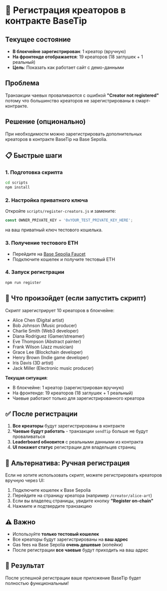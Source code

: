# 🚀 Регистрация креаторов в контракте BaseTip

## Текущее состояние
- **В блокчейне зарегистрирован**: 1 креатор (вручную)
- **На фронтенде отображается**: 19 креаторов (18 заглушек + 1 реальный)
- **Цель**: Показать как работает сайт с демо-данными

## Проблема
Транзакции чаевых проваливаются с ошибкой **"Creator not registered"** потому что большинство креаторов не зарегистрированы в смарт-контракте.

## Решение (опционально)
При необходимости можно зарегистрировать дополнительных креаторов в контракте BaseTip на Base Sepolia.

## 📋 Быстрые шаги

### 1. Подготовка скрипта
```bash
cd scripts
npm install
```

### 2. Настройка приватного ключа
Откройте `scripts/register-creators.js` и замените:
```javascript
const OWNER_PRIVATE_KEY = '0xYOUR_TEST_PRIVATE_KEY_HERE';
```
на ваш приватный ключ тестового кошелька.

### 3. Получение тестового ETH
- Перейдите на [Base Sepolia Faucet](https://www.coinbase.com/faucets/base-ethereum-sepolia-faucet)
- Подключите кошелек и получите тестовый ETH

### 4. Запуск регистрации
```bash
npm run register
```

## 🎯 Что произойдет (если запустить скрипт)

Скрипт зарегистрирует 10 креаторов в блокчейне:
- Alice Chen (Digital artist)
- Bob Johnson (Music producer) 
- Charlie Smith (Web3 developer)
- Diana Rodriguez (Gamer/streamer)
- Eve Thompson (Abstract painter)
- Frank Wilson (Jazz musician)
- Grace Lee (Blockchain developer)
- Henry Brown (Indie game developer)
- Iris Davis (3D artist)
- Jack Miller (Electronic music producer)

**Текущая ситуация**: 
- В блокчейне: 1 креатор (зарегистрирован вручную)
- На фронтенде: 19 креаторов (18 заглушек + 1 реальный)
- Чаевые работают только для зарегистрированного креатора

## ✅ После регистрации

1. **Все креаторы** будут зарегистрированы в контракте
2. **Чаевые будут работать** - транзакции `sendTip` больше не будут проваливаться
3. **Leaderboard обновится** с реальными данными из контракта
4. **UI покажет статус** регистрации для владельцев страниц

## 🔧 Альтернатива: Ручная регистрация

Если не хотите использовать скрипт, можете регистрировать креаторов вручную через UI:

1. Подключите кошелек к Base Sepolia
2. Перейдите на страницу креатора (например `/creator/alice-art`)
3. Если вы владелец страницы, увидите кнопку **"Register on-chain"**
4. Нажмите и подтвердите транзакцию

## ⚠️ Важно

- Используйте **только тестовый кошелек**
- Все креаторы будут зарегистрированы на **ваш адрес**
- Gas fees на Base Sepolia **очень дешевые** (копейки)
- После регистрации **все чаевые** будут приходить на ваш адрес

## 🎉 Результат

После успешной регистрации ваше приложение BaseTip будет полностью функциональным!
